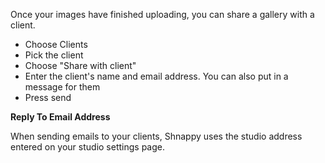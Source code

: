 Once your images have finished uploading, you can share a gallery with a client.

* Choose Clients
* Pick the client
* Choose "Share with client"
* Enter the client's name and email address. You can also put in a message for them
* Press send

**Reply To Email Address**

When sending emails to your clients, Shnappy uses the studio address entered on your studio settings page.
